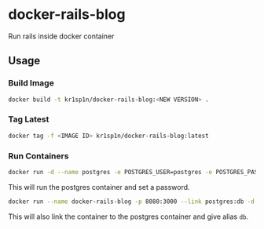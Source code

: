 # docker-rails-blog
Run rails inside docker container

Usage
---------------------

### Build Image

```bash
docker build -t kr1sp1n/docker-rails-blog:<NEW VERSION> .
```

### Tag Latest

```bash
docker tag -f <IMAGE ID> kr1sp1n/docker-rails-blog:latest
```

### Run Containers

```bash
docker run -d --name postgres -e POSTGRES_USER=postgres -e POSTGRES_PASSWORD=docker postgres:latest
```
This will run the postgres container and set a password.

```bash
docker run --name docker-rails-blog -p 8080:3000 --link postgres:db -d kr1sp1n/docker-rails-blog:latest
```
This will also link the container to the postgres container and give alias `db`.
